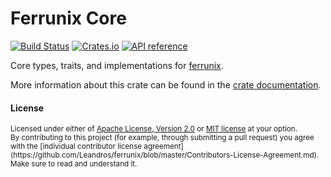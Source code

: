 # Ferrunix Core

[![Build Status](https://github.com/leandros/ferrunix/actions/workflows/ci.yml/badge.svg)](https://github.com/leandros/ferrunix/actions)
[![Crates.io](https://img.shields.io/crates/v/ferrunix-core.svg)](https://crates.io/crates/ferrunix-core)
[![API reference](https://docs.rs/ferrunix-core/badge.svg)](https://docs.rs/ferrunix-core/)

Core types, traits, and implementations for [ferrunix](https://crates.io/crates/ferrunix).

More information about this crate can be found in the [crate documentation](https://docs.rs/ferrunix-core/).


#### License

<sup>
Licensed under either of <a href="LICENSE-APACHE">Apache License, Version
2.0</a> or <a href="LICENSE-MIT">MIT license</a> at your option.
</sup>

<br>

<sub>
By contributing to this project (for example, through submitting a pull
request) you agree with the [individual contributor license
agreement](https://github.com/Leandros/ferrunix/blob/master/Contributors-License-Agreement.md).
Make sure to read and understand it.
</sub>
